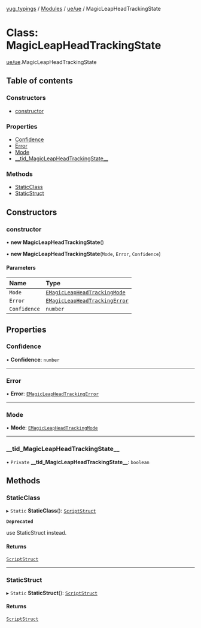 [yug_typings](../README.md) / [Modules](../modules.md) / [ue/ue](../modules/ue_ue.md) / MagicLeapHeadTrackingState

# Class: MagicLeapHeadTrackingState

[ue/ue](../modules/ue_ue.md).MagicLeapHeadTrackingState

## Table of contents

### Constructors

- [constructor](ue_ue.MagicLeapHeadTrackingState.md#constructor)

### Properties

- [Confidence](ue_ue.MagicLeapHeadTrackingState.md#confidence)
- [Error](ue_ue.MagicLeapHeadTrackingState.md#error)
- [Mode](ue_ue.MagicLeapHeadTrackingState.md#mode)
- [\_\_tid\_MagicLeapHeadTrackingState\_\_](ue_ue.MagicLeapHeadTrackingState.md#__tid_magicleapheadtrackingstate__)

### Methods

- [StaticClass](ue_ue.MagicLeapHeadTrackingState.md#staticclass)
- [StaticStruct](ue_ue.MagicLeapHeadTrackingState.md#staticstruct)

## Constructors

### constructor

• **new MagicLeapHeadTrackingState**()

• **new MagicLeapHeadTrackingState**(`Mode`, `Error`, `Confidence`)

#### Parameters

| Name | Type |
| :------ | :------ |
| `Mode` | [`EMagicLeapHeadTrackingMode`](../enums/ue_ue.EMagicLeapHeadTrackingMode.md) |
| `Error` | [`EMagicLeapHeadTrackingError`](../enums/ue_ue.EMagicLeapHeadTrackingError.md) |
| `Confidence` | `number` |

## Properties

### Confidence

• **Confidence**: `number`

___

### Error

• **Error**: [`EMagicLeapHeadTrackingError`](../enums/ue_ue.EMagicLeapHeadTrackingError.md)

___

### Mode

• **Mode**: [`EMagicLeapHeadTrackingMode`](../enums/ue_ue.EMagicLeapHeadTrackingMode.md)

___

### \_\_tid\_MagicLeapHeadTrackingState\_\_

• `Private` **\_\_tid\_MagicLeapHeadTrackingState\_\_**: `boolean`

## Methods

### StaticClass

▸ `Static` **StaticClass**(): [`ScriptStruct`](ue_ue.ScriptStruct.md)

**`Deprecated`**

use StaticStruct instead.

#### Returns

[`ScriptStruct`](ue_ue.ScriptStruct.md)

___

### StaticStruct

▸ `Static` **StaticStruct**(): [`ScriptStruct`](ue_ue.ScriptStruct.md)

#### Returns

[`ScriptStruct`](ue_ue.ScriptStruct.md)
